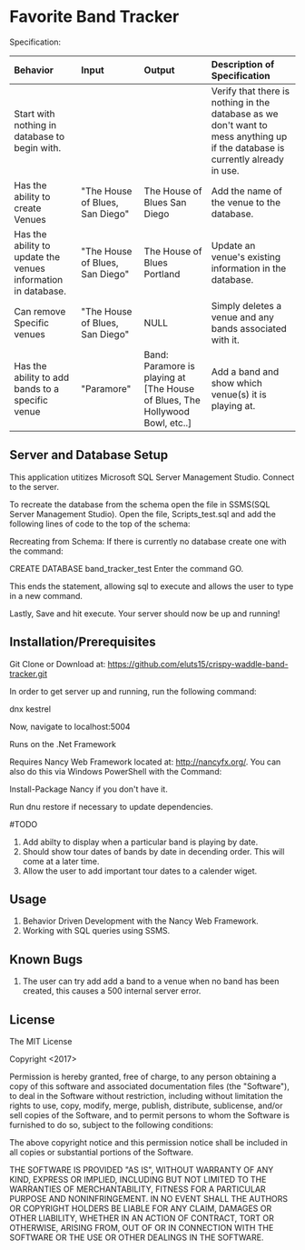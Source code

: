 # Favorite Band Tracker

Specification:

| Behavior | Input | Output | Description of Specification |
| :-------------     | :------------- | :------------- | :------------- |
| Start with nothing in database to begin with.| | | Verify that there is nothing in the database as we don't want to mess anything up if the database is currently already in use. |
| Has the ability to create Venues | "The House of Blues, San Diego" | The House of Blues San Diego | Add the name of the venue to the database. |
| Has the ability to update the venues information in database. | "The House of Blues, San Diego" | The House of Blues Portland | Update an venue's existing information in the database. |
| Can remove Specific venues | "The House of Blues, San Diego" | NULL | Simply deletes a venue and any bands associated with it.|
| Has the ability to add bands to a specific venue | "Paramore" | Band: Paramore is playing at [The House of Blues, The Hollywood Bowl, etc..] | Add a band and show which venue(s) it is playing at.|

## Server and Database Setup

This application utitizes Microsoft SQL Server Management Studio.
Connect to the server.


To recreate the database from the schema open the file in SSMS(SQL Server Management Studio).
Open the file, Scripts_test.sql and add the following lines of code to the top of the schema:


Recreating from Schema:
If there is currently no database create one with the command:

CREATE DATABASE band_tracker_test
Enter the command GO.

This ends the statement, allowing sql to execute and allows the user to type in a new command.

Lastly, Save and hit execute. Your server should now be up and running!

## Installation/Prerequisites

Git Clone or Download at: https://github.com/eluts15/crispy-waddle-band-tracker.git

In order to get server up and running, run the following command:

  dnx kestrel

Now, navigate to localhost:5004

Runs on the .Net Framework

Requires Nancy Web Framework located at: http://nancyfx.org/. You can also do this via Windows PowerShell with the Command:

Install-Package Nancy if you don't have it.

Run dnu restore if necessary to update dependencies.

#TODO
1. Add abilty to display when a particular band is playing by date.
2. Should show tour dates of bands by date in decending order.  This will come at a later time.
3. Allow the user to add important tour dates to a calender wiget.

## Usage

1. Behavior Driven Development with the  Nancy Web Framework.
2. Working with SQL queries using SSMS.

## Known Bugs

1. The user can try add add a band to a venue when no band has been created, this causes a 500 internal server error.

## License

The MIT License

Copyright <2017> <Ethan Luts>

Permission is hereby granted, free of charge, to any person obtaining a copy of this software and associated documentation files (the "Software"), to deal in the Software without restriction, including without limitation the rights to use, copy, modify, merge, publish, distribute, sublicense, and/or sell copies of the Software, and to permit persons to whom the Software is furnished to do so, subject to the following conditions:

The above copyright notice and this permission notice shall be included in all copies or substantial portions of the Software.

THE SOFTWARE IS PROVIDED "AS IS", WITHOUT WARRANTY OF ANY KIND, EXPRESS OR IMPLIED, INCLUDING BUT NOT LIMITED TO THE WARRANTIES OF MERCHANTABILITY, FITNESS FOR A PARTICULAR PURPOSE AND NONINFRINGEMENT. IN NO EVENT SHALL THE AUTHORS OR COPYRIGHT HOLDERS BE LIABLE FOR ANY CLAIM, DAMAGES OR OTHER LIABILITY, WHETHER IN AN ACTION OF CONTRACT, TORT OR OTHERWISE, ARISING FROM, OUT OF OR IN CONNECTION WITH THE SOFTWARE OR THE USE OR OTHER DEALINGS IN THE SOFTWARE.
